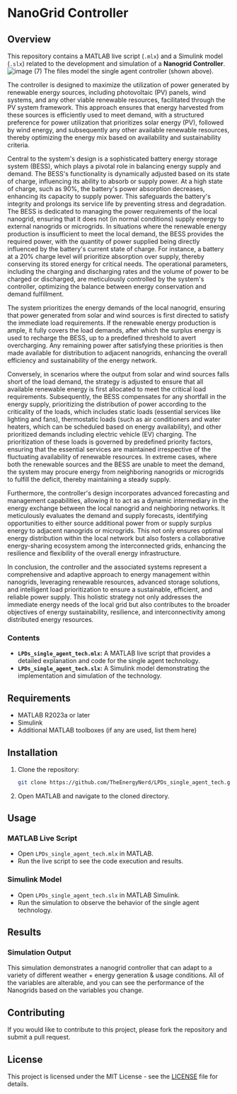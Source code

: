# NanoGrid Controller

## Overview

This repository contains a MATLAB live script (`.mlx`) and a Simulink model (`.slx`) related to the development and simulation of a **Nanogrid Controller**.
![image (7)](https://github.com/user-attachments/assets/66d96ab9-a496-4580-b152-be7bbff2bd57)
The files model the single agent controller (shown above).



The controller is designed to maximize the utilization of power generated by renewable energy sources, including photovoltaic (PV) panels, wind systems, and any other viable renewable resources, facilitated through the PV system framework. This approach ensures that energy harvested from these sources is efficiently used to meet demand, with a structured preference for power utilization that prioritizes solar energy (PV), followed by wind energy, and subsequently any other available renewable resources, thereby optimizing the energy mix based on availability and sustainability criteria.



Central to the system's design is a sophisticated battery energy storage system (BESS), which plays a pivotal role in balancing energy supply and demand. The BESS's functionality is dynamically adjusted based on its state of charge, influencing its ability to absorb or supply power. At a high state of charge, such as 90%, the battery's power absorption decreases, enhancing its capacity to supply power. This safeguards the battery's integrity and prolongs its service life by preventing stress and degradation. The BESS is dedicated to managing the power requirements of the local nanogrid, ensuring that it does not (in normal conditions) supply energy to external nanogrids or microgrids. In situations where the renewable energy production is insufficient to meet the local demand, the BESS provides the required power, with the quantity of power supplied being directly influenced by the battery's current state of charge. For instance, a battery at a 20% charge level will prioritize absorption over supply, thereby conserving its stored energy for critical needs. The operational parameters, including the charging and discharging rates and the volume of power to be charged or discharged, are meticulously controlled by the system's controller, optimizing the balance between energy conservation and demand fulfillment.



The system prioritizes the energy demands of the local nanogrid, ensuring that power generated from solar and wind sources is first directed to satisfy the immediate load requirements. If the renewable energy production is ample, it fully covers the load demands, after which the surplus energy is used to recharge the BESS, up to a predefined threshold to avert overcharging. Any remaining power after satisfying these priorities is then made available for distribution to adjacent nanogrids, enhancing the overall efficiency and sustainability of the energy network.



Conversely, in scenarios where the output from solar and wind sources falls short of the load demand, the strategy is adjusted to ensure that all available renewable energy is first allocated to meet the critical load requirements. Subsequently, the BESS compensates for any shortfall in the energy supply, prioritizing the distribution of power according to the criticality of the loads, which includes static loads (essential services like lighting and fans), thermostatic loads (such as air conditioners and water heaters, which can be scheduled based on energy availability), and other prioritized demands including electric vehicle (EV) charging. The prioritization of these loads is governed by predefined priority factors, ensuring that the essential services are maintained irrespective of the fluctuating availability of renewable resources. In extreme cases, where both the renewable sources and the BESS are unable to meet the demand, the system may procure energy from neighboring nanogrids or microgrids to fulfill the deficit, thereby maintaining a steady supply.



Furthermore, the controller's design incorporates advanced forecasting and management capabilities, allowing it to act as a dynamic intermediary in the energy exchange between the local nanogrid and neighboring networks. It meticulously evaluates the demand and supply forecasts, identifying opportunities to either source additional power from or supply surplus energy to adjacent nanogrids or microgrids. This not only ensures optimal energy distribution within the local network but also fosters a collaborative energy-sharing ecosystem among the interconnected grids, enhancing the resilience and flexibility of the overall energy infrastructure.

In conclusion, the controller and the associated systems represent a comprehensive and adaptive approach to energy management within nanogrids, leveraging renewable resources, advanced storage solutions, and intelligent load prioritization to ensure a sustainable, efficient, and reliable power supply. This holistic strategy not only addresses the immediate energy needs of the local grid but also contributes to the broader objectives of energy sustainability, resilience, and interconnectivity among distributed energy resources.

### Contents
- **`LPDs_single_agent_tech.mlx`:** A MATLAB live script that provides a detailed explanation and code for the single agent technology.
- **`LPDs_single_agent_tech.slx`:** A Simulink model demonstrating the implementation and simulation of the technology.

## Requirements

- MATLAB R2023a or later
- Simulink
- Additional MATLAB toolboxes (if any are used, list them here)

## Installation

1. Clone the repository:
    ```bash
    git clone https://github.com/TheEnergyNerd/LPDs_single_agent_tech.git
    ```
2. Open MATLAB and navigate to the cloned directory.

## Usage

### MATLAB Live Script
- Open `LPDs_single_agent_tech.mlx` in MATLAB.
- Run the live script to see the code execution and results.

### Simulink Model
- Open `LPDs_single_agent_tech.slx` in MATLAB Simulink.
- Run the simulation to observe the behavior of the single agent technology.

## Results

### Simulation Output
This simulation demonstrates a nanogrid controller that can adapt to a variety of different weather + energy generation & usage conditions. All of the variables are alterable, and you can see the performance of the Nanogrids based on the variables you change.
  

## Contributing

If you would like to contribute to this project, please fork the repository and submit a pull request.

## License

This project is licensed under the MIT License - see the [LICENSE](LICENSE) file for details.




